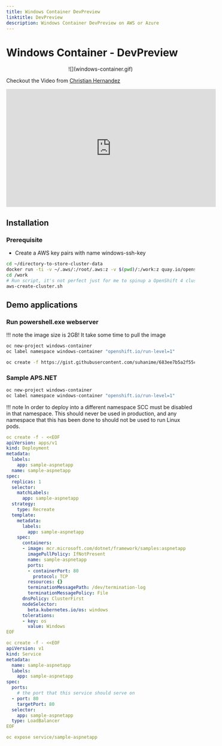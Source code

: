 ```yaml
---
title: Windows Container DevPreview
linktitle: DevPreview
description: Windows Container DevPreview on AWS or Azure
---
```

# Windows Container - DevPreview

<center>
![](windows-container.gif)
</center>

Checkout the Video from [Christian Hernandez](https://twitter.com/christianh814)

<center>
<iframe width="560" height="315" src="https://www.youtube-nocookie.com/embed/Pa_hiTlcP_w" frameborder="0" allow="accelerometer; autoplay; encrypted-media; gyroscope; picture-in-picture" allowfullscreen></iframe>
</center>

## Installation

<!-- internal docs, Azure: https://docs.google.com/document/d/1fDdrTvQlci9ZNYB_Uli6B7KlvVIfs6Ps_V9l-wEKPr8/edit# -->
<!-- internal docs, AWS: https://docs.google.com/document/d/1dG9WvpwW0D2-f4gnrO2hz2-MXVOqoKGkngzhA_OS-3k/edit# -->

### Prerequisite

 * Create a AWS key pairs with name windows-ssh-key


```bash
cd ~/directory-to-store-cluster-data
docker run -ti -v ~/.aws/:/root/.aws:z -v $(pwd)/:/work:z quay.io/openshift-examples/windows-container-install-helper:latest
cd /work
# Run script, it's not perfect just for me to spinup a OpenShift 4 cluster with a windows worker
aws-create-cluster.sh
```


## Demo applications

### Run powershell.exe webserver

!!! note
    the image size is 2GB! It take some time to pull the image

```bash
oc new-project windows-container
oc label namespace windows-container "openshift.io/run-level=1"

oc create -f https://gist.githubusercontent.com/suhanime/683ee7b5a2f55c11e3a26a4223170582/raw/d893db98944bf615fccfe73e6e4fb19549a362a5/WinWebServer.yaml
```

### Sample APS.NET

```bash
oc new-project windows-container
oc label namespace windows-container "openshift.io/run-level=1"
```

!!! note
    In order to deploy into a different namespace SCC must be disabled in that namespace. This should never be used in production, and any namespace that this has been done to should not be used to run Linux pods.

```yaml hl_lines="31 32 33 34 35"
oc create -f - <<EOF
apiVersion: apps/v1
kind: Deployment
metadata:
  labels:
    app: sample-aspnetapp
  name: sample-aspnetapp
spec:
  replicas: 1
  selector:
    matchLabels:
      app: sample-aspnetapp
  strategy:
    type: Recreate
  template:
    metadata:
      labels:
        app: sample-aspnetapp
    spec:
      containers:
      - image: mcr.microsoft.com/dotnet/framework/samples:aspnetapp
        imagePullPolicy: IfNotPresent
        name: sample-aspnetapp
        ports:
        - containerPort: 80
          protocol: TCP
        resources: {}
        terminationMessagePath: /dev/termination-log
        terminationMessagePolicy: File
      dnsPolicy: ClusterFirst
      nodeSelector:
        beta.kubernetes.io/os: windows
      tolerations:
      - key: os
        value: Windows
EOF

oc create -f - <<EOF
apiVersion: v1
kind: Service
metadata:
  name: sample-aspnetapp
  labels:
    app: sample-aspnetapp
spec:
  ports:
    # the port that this service should serve on
  - port: 80
    targetPort: 80
  selector:
    app: sample-aspnetapp
  type: LoadBalancer
EOF

oc expose service/sample-aspnetapp

```

